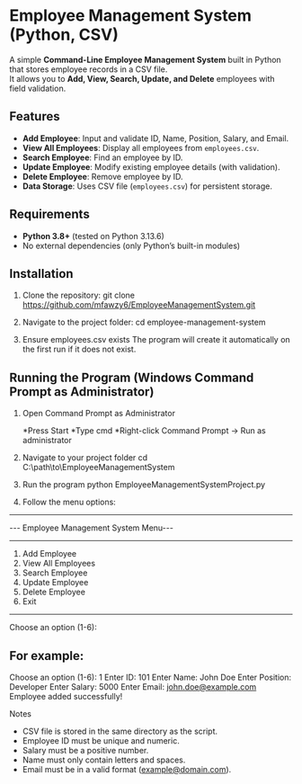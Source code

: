# Employee Management System (Python, CSV)

A simple **Command-Line Employee Management System** built in Python that stores employee records in a CSV file.  
It allows you to **Add, View, Search, Update, and Delete** employees with field validation.

## Features
- **Add Employee**: Input and validate ID, Name, Position, Salary, and Email.
- **View All Employees**: Display all employees from `employees.csv`.
- **Search Employee**: Find an employee by ID.
- **Update Employee**: Modify existing employee details (with validation).
- **Delete Employee**: Remove employee by ID.
- **Data Storage**: Uses CSV file (`employees.csv`) for persistent storage.

## Requirements
- **Python 3.8+** (tested on Python 3.13.6)
- No external dependencies (only Python’s built-in modules)

## Installation
1. Clone the repository:
git clone https://github.com/mfawzy6/EmployeeManagementSystem.git

2. Navigate to the project folder:
cd employee-management-system

3. Ensure employees.csv exists
The program will create it automatically on the first run if it does not exist.


## Running the Program (Windows Command Prompt as Administrator)
1. Open Command Prompt as Administrator

    *Press Start
    *Type cmd
    *Right-click Command Prompt → Run as administrator

2. Navigate to your project folder
cd C:\path\to\EmployeeManagementSystem

3. Run the program
python EmployeeManagementSystemProject.py

4. Follow the menu options:
**************************************
--- Employee Management System Menu---
**************************************
1. Add Employee
2. View All Employees
3. Search Employee
4. Update Employee
5. Delete Employee
6. Exit
**************************************
Choose an option (1-6):

For example:
------------
Choose an option (1-6): 1
Enter ID: 101
Enter Name: John Doe
Enter Position: Developer
Enter Salary: 5000
Enter Email: john.doe@example.com
Employee added successfully!

Notes
- CSV file is stored in the same directory as the script.
- Employee ID must be unique and numeric.
- Salary must be a positive number.
- Name must only contain letters and spaces.
- Email must be in a valid format (example@domain.com).